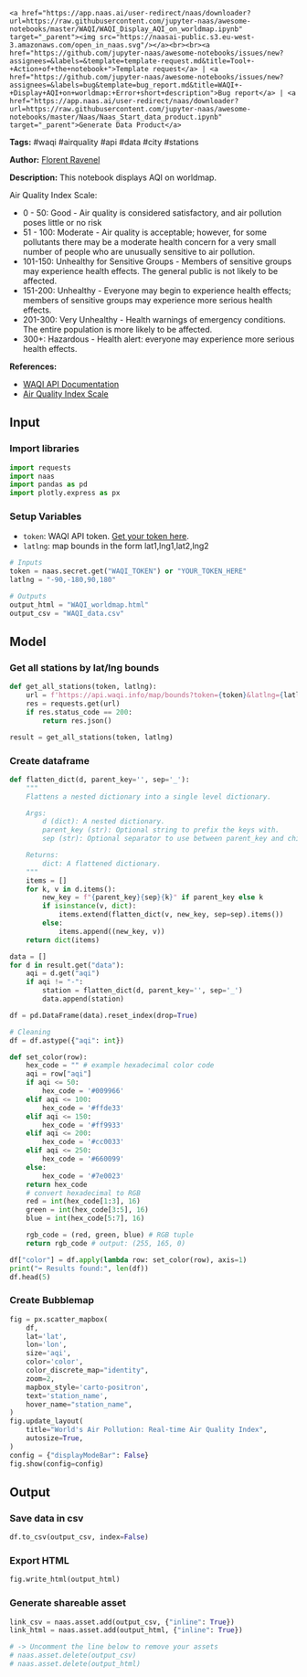     <a href="https://app.naas.ai/user-redirect/naas/downloader?url=https://raw.githubusercontent.com/jupyter-naas/awesome-notebooks/master/WAQI/WAQI_Display_AQI_on_worldmap.ipynb" target="_parent"><img src="https://naasai-public.s3.eu-west-3.amazonaws.com/open_in_naas.svg"/></a><br><br><a href="https://github.com/jupyter-naas/awesome-notebooks/issues/new?assignees=&labels=&template=template-request.md&title=Tool+-+Action+of+the+notebook+">Template request</a> | <a href="https://github.com/jupyter-naas/awesome-notebooks/issues/new?assignees=&labels=bug&template=bug_report.md&title=WAQI+-+Display+AQI+on+worldmap:+Error+short+description">Bug report</a> | <a href="https://app.naas.ai/user-redirect/naas/downloader?url=https://raw.githubusercontent.com/jupyter-naas/awesome-notebooks/master/Naas/Naas_Start_data_product.ipynb" target="_parent">Generate Data Product</a>

**Tags:** #waqi #airquality #api #data #city #stations

**Author:** [Florent Ravenel](https://www.linkedin.com/in/florent-ravenel/)

**Description:** This notebook displays AQI on worldmap.<br>

Air Quality Index Scale:
- 0 - 50: Good - Air quality is considered satisfactory, and air pollution poses little or no risk
- 51 - 100: Moderate - Air quality is acceptable; however, for some pollutants there may be a moderate health concern for a very small number of people who are unusually sensitive to air pollution.
- 101-150: Unhealthy for Sensitive Groups - Members of sensitive groups may experience health effects. The general public is not likely to be affected.
- 151-200: Unhealthy - Everyone may begin to experience health effects; members of sensitive groups may experience more serious health effects.
- 201-300: Very Unhealthy - Health warnings of emergency conditions. The entire population is more likely to be affected.
- 300+: Hazardous - Health alert: everyone may experience more serious health effects.

**References:**
- [WAQI API Documentation](https://aqicn.org/json-api/doc/#api-Map_Queries-GetMapStations)
- [Air Quality Index Scale](https://aqicn.org/scale/)

## Input

### Import libraries


```python
import requests
import naas
import pandas as pd
import plotly.express as px
```

### Setup Variables
- `token`: WAQI API token. [Get your token here](https://aqicn.org/data-platform/token/).
- `latlng`: map bounds in the form lat1,lng1,lat2,lng2


```python
# Inputs
token = naas.secret.get("WAQI_TOKEN") or "YOUR_TOKEN_HERE"
latlng = "-90,-180,90,180"

# Outputs
output_html = "WAQI_worldmap.html"
output_csv = "WAQI_data.csv"
```

## Model

### Get all stations by lat/lng bounds


```python
def get_all_stations(token, latlng):
    url = f'https://api.waqi.info/map/bounds?token={token}&latlng={latlng}'
    res = requests.get(url)
    if res.status_code == 200:
        return res.json()

result = get_all_stations(token, latlng)
```

### Create dataframe


```python
def flatten_dict(d, parent_key='', sep='_'):
    """
    Flattens a nested dictionary into a single level dictionary.

    Args:
        d (dict): A nested dictionary.
        parent_key (str): Optional string to prefix the keys with.
        sep (str): Optional separator to use between parent_key and child_key.

    Returns:
        dict: A flattened dictionary.
    """
    items = []
    for k, v in d.items():
        new_key = f"{parent_key}{sep}{k}" if parent_key else k
        if isinstance(v, dict):
            items.extend(flatten_dict(v, new_key, sep=sep).items())
        else:
            items.append((new_key, v))
    return dict(items)

data = []
for d in result.get("data"):
    aqi = d.get("aqi")
    if aqi != "-":
        station = flatten_dict(d, parent_key='', sep='_')
        data.append(station)

df = pd.DataFrame(data).reset_index(drop=True)

# Cleaning
df = df.astype({"aqi": int})

def set_color(row):
    hex_code = "" # example hexadecimal color code
    aqi = row["aqi"]
    if aqi <= 50:
        hex_code = '#009966'
    elif aqi <= 100:
        hex_code = '#ffde33'
    elif aqi <= 150:
        hex_code = '#ff9933'
    elif aqi <= 200:
        hex_code = '#cc0033'
    elif aqi <= 250:
        hex_code = '#660099'
    else:
        hex_code = '#7e0023'
    return hex_code
    # convert hexadecimal to RGB
    red = int(hex_code[1:3], 16)
    green = int(hex_code[3:5], 16)
    blue = int(hex_code[5:7], 16)

    rgb_code = (red, green, blue) # RGB tuple
    return rgb_code # output: (255, 165, 0)

df["color"] = df.apply(lambda row: set_color(row), axis=1)
print("➡️ Results found:", len(df))
df.head(5)
```

### Create Bubblemap


```python
fig = px.scatter_mapbox(
    df,
    lat='lat',
    lon='lon',
    size='aqi',
    color='color',
    color_discrete_map="identity",
    zoom=2,
    mapbox_style='carto-positron',
    text='station_name',
    hover_name="station_name",
)
fig.update_layout(
    title="World's Air Pollution: Real-time Air Quality Index",
    autosize=True,
)
config = {"displayModeBar": False}
fig.show(config=config)
```

## Output

### Save data in csv


```python
df.to_csv(output_csv, index=False)
```

### Export HTML


```python
fig.write_html(output_html)
```

### Generate shareable asset


```python
link_csv = naas.asset.add(output_csv, {"inline": True})
link_html = naas.asset.add(output_html, {"inline": True})

# -> Uncomment the line below to remove your assets
# naas.asset.delete(output_csv)
# naas.asset.delete(output_html)
```

 


```python

```
